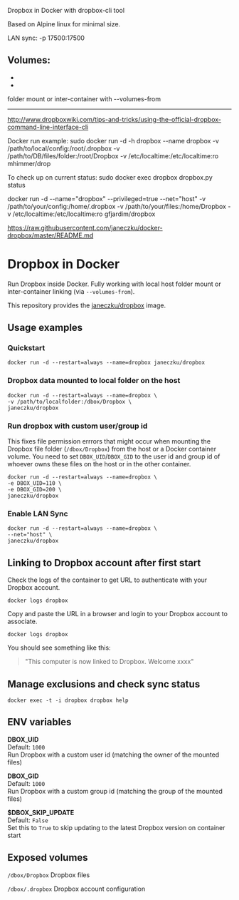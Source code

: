 Dropbox in Docker with dropbox-cli tool

Based on Alpine linux for minimal size.

LAN sync: -p 17500:17500

Volumes:
--------
-
-

folder mount or inter-container with --volumes-from




--------------------------------------------------------

http://www.dropboxwiki.com/tips-and-tricks/using-the-official-dropbox-command-line-interface-cli

Docker run example:
sudo docker run -d -h dropbox --name dropbox -v /path/to/local/config:/root/.dropbox -v /path/to/DB/files/folder:/root/Dropbox -v /etc/localtime:/etc/localtime:ro mhimmer/drop

To check up on current status:
sudo docker exec dropbox dropbox.py status


docker run -d --name="dropbox" --privileged=true --net="host" -v /path/to/your/config:/home/.dropbox -v /path/to/your/files:/home/Dropbox -v /etc/localtime:/etc/localtime:ro gfjardim/dropbox


https://raw.githubusercontent.com/janeczku/docker-dropbox/master/README.md
# Dropbox in Docker

Run Dropbox inside Docker. Fully working with local host folder mount or inter-container linking (via `--volumes-from`).

This repository provides the [janeczku/dropbox](https://registry.hub.docker.com/u/janeczku/dropbox/) image.

## Usage examples

### Quickstart

    docker run -d --restart=always --name=dropbox janeczku/dropbox

### Dropbox data mounted to local folder on the host

    docker run -d --restart=always --name=dropbox \
    -v /path/to/localfolder:/dbox/Dropbox \
    janeczku/dropbox

### Run dropbox with custom user/group id
This fixes file permission errrors that might occur when mounting the Dropbox file folder (`/dbox/Dropbox`) from the host or a Docker container volume. You need to set `DBOX_UID`/`DBOX_GID` to the user id and group id of whoever owns these files on the host or in the other container.

    docker run -d --restart=always --name=dropbox \
    -e DBOX_UID=110 \
    -e DBOX_GID=200 \
    janeczku/dropbox

### Enable LAN Sync

    docker run -d --restart=always --name=dropbox \
    --net="host" \
    janeczku/dropbox

## Linking to Dropbox account after first start

Check the logs of the container to get URL to authenticate with your Dropbox account.

    docker logs dropbox

Copy and paste the URL in a browser and login to your Dropbox account to associate.

    docker logs dropbox

You should see something like this:

> "This computer is now linked to Dropbox. Welcome xxxx"

## Manage exclusions and check sync status

    docker exec -t -i dropbox dropbox help

## ENV variables

**DBOX_UID**  
Default: `1000`  
Run Dropbox with a custom user id (matching the owner of the mounted files)

**DBOX_GID**  
Default: `1000`  
Run Dropbox with a custom group id (matching the group of the mounted files)

**$DBOX_SKIP_UPDATE**  
Default: `False`  
Set this to `True` to skip updating to the latest Dropbox version on container start


## Exposed volumes

`/dbox/Dropbox`
Dropbox files

`/dbox/.dropbox`
Dropbox account configuration